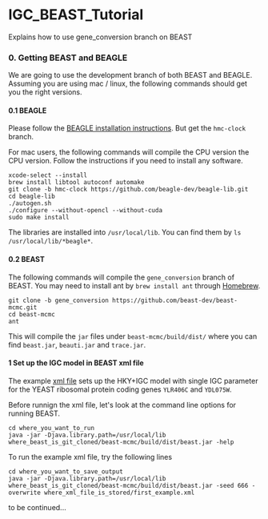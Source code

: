 # IGC_BEAST_Tutorial
Explains how to use gene_conversion branch on BEAST

### 0. Getting BEAST and BEAGLE
We are going to use the development branch of both BEAST and BEAGLE.  Assuming you are using mac / linux, the following commands should get you the right versions.

#### 0.1 BEAGLE
Please follow the [BEAGLE installation instructions](https://github.com/beagle-dev/beagle-lib).
But get the `hmc-clock` branch.

For mac users, the following commands will compile the CPU version the CPU version.
Follow the instructions if you need to install any software.

```
xcode-select --install
brew install libtool autoconf automake
git clone -b hmc-clock https://github.com/beagle-dev/beagle-lib.git
cd beagle-lib
./autogen.sh
./configure --without-opencl --without-cuda
sudo make install
```

The libraries are installed into `/usr/local/lib`.
You can find them by `ls /usr/local/lib/*beagle*`.

#### 0.2 BEAST
The following commands will compile the `gene_conversion` branch of BEAST.
You may need to install ant by `brew install ant` through [Homebrew](https://brew.sh/).

```
git clone -b gene_conversion https://github.com/beast-dev/beast-mcmc.git
cd beast-mcmc
ant
```

This will compile the `jar` files under `beast-mcmc/build/dist/` where you can find `beast.jar`, `beauti.jar` and `trace.jar`.

#### 1 Set up the IGC model in BEAST xml file
The example [xml file](xmls/first_example.xml) sets up the HKY+IGC model with single IGC parameter for the YEAST ribosomal protein coding genes `YLR406C` and `YDL075W`.

Before runnign the xml file, let's look at the command line options for running BEAST.

```
cd where_you_want_to_run
java -jar -Djava.library.path=/usr/local/lib where_beast_is_git_cloned/beast-mcmc/build/dist/beast.jar -help
```

To run the example xml file, try the following lines

```
cd where_you_want_to_save_output
java -jar -Djava.library.path=/usr/local/lib where_beast_is_git_cloned/beast-mcmc/build/dist/beast.jar -seed 666 -overwrite where_xml_file_is_stored/first_example.xml
```

to be continued...


